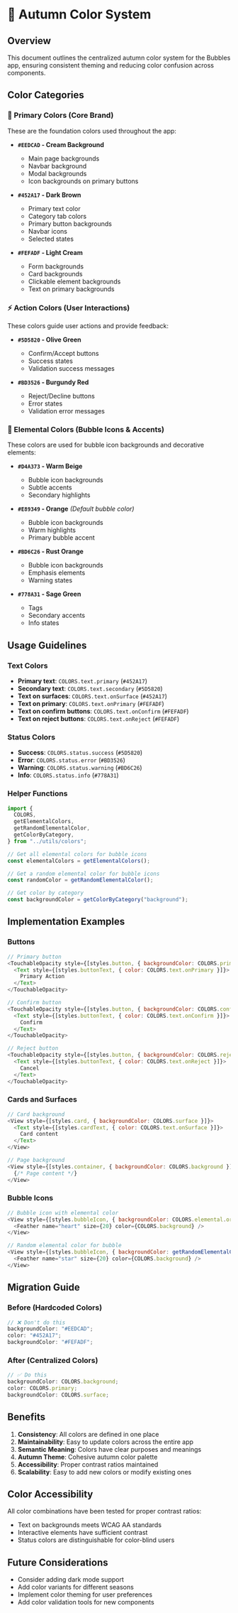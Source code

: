 # 🍂 Autumn Color System

## Overview

This document outlines the centralized autumn color system for the Bubbles app, ensuring consistent theming and reducing color confusion across components.

## Color Categories

### 🎨 Primary Colors (Core Brand)

These are the foundation colors used throughout the app:

- **`#EEDCAD` - Cream Background**

  - Main page backgrounds
  - Navbar background
  - Modal backgrounds
  - Icon backgrounds on primary buttons

- **`#452A17` - Dark Brown**

  - Primary text color
  - Category tab colors
  - Primary button backgrounds
  - Navbar icons
  - Selected states

- **`#FEFADF` - Light Cream**
  - Form backgrounds
  - Card backgrounds
  - Clickable element backgrounds
  - Text on primary backgrounds

### ⚡ Action Colors (User Interactions)

These colors guide user actions and provide feedback:

- **`#5D5820` - Olive Green**

  - Confirm/Accept buttons
  - Success states
  - Validation success messages

- **`#BD3526` - Burgundy Red**
  - Reject/Decline buttons
  - Error states
  - Validation error messages

### 🌟 Elemental Colors (Bubble Icons & Accents)

These colors are used for bubble icon backgrounds and decorative elements:

- **`#D4A373` - Warm Beige**

  - Bubble icon backgrounds
  - Subtle accents
  - Secondary highlights

- **`#E89349` - Orange** _(Default bubble color)_

  - Bubble icon backgrounds
  - Warm highlights
  - Primary bubble accent

- **`#BD6C26` - Rust Orange**

  - Bubble icon backgrounds
  - Emphasis elements
  - Warning states

- **`#778A31` - Sage Green**
  - Tags
  - Secondary accents
  - Info states

## Usage Guidelines

### Text Colors

- **Primary text**: `COLORS.text.primary` (`#452A17`)
- **Secondary text**: `COLORS.text.secondary` (`#5D5820`)
- **Text on surfaces**: `COLORS.text.onSurface` (`#452A17`)
- **Text on primary**: `COLORS.text.onPrimary` (`#FEFADF`)
- **Text on confirm buttons**: `COLORS.text.onConfirm` (`#FEFADF`)
- **Text on reject buttons**: `COLORS.text.onReject` (`#FEFADF`)

### Status Colors

- **Success**: `COLORS.status.success` (`#5D5820`)
- **Error**: `COLORS.status.error` (`#BD3526`)
- **Warning**: `COLORS.status.warning` (`#BD6C26`)
- **Info**: `COLORS.status.info` (`#778A31`)

### Helper Functions

```javascript
import {
  COLORS,
  getElementalColors,
  getRandomElementalColor,
  getColorByCategory,
} from "../utils/colors";

// Get all elemental colors for bubble icons
const elementalColors = getElementalColors();

// Get a random elemental color for bubble icons
const randomColor = getRandomElementalColor();

// Get color by category
const backgroundColor = getColorByCategory("background");
```

## Implementation Examples

### Buttons

```javascript
// Primary button
<TouchableOpacity style={[styles.button, { backgroundColor: COLORS.primary }]}>
  <Text style={[styles.buttonText, { color: COLORS.text.onPrimary }]}>
    Primary Action
  </Text>
</TouchableOpacity>

// Confirm button
<TouchableOpacity style={[styles.button, { backgroundColor: COLORS.confirm }]}>
  <Text style={[styles.buttonText, { color: COLORS.text.onConfirm }]}>
    Confirm
  </Text>
</TouchableOpacity>

// Reject button
<TouchableOpacity style={[styles.button, { backgroundColor: COLORS.reject }]}>
  <Text style={[styles.buttonText, { color: COLORS.text.onReject }]}>
    Cancel
  </Text>
</TouchableOpacity>
```

### Cards and Surfaces

```javascript
// Card background
<View style={[styles.card, { backgroundColor: COLORS.surface }]}>
  <Text style={[styles.cardText, { color: COLORS.text.onSurface }]}>
    Card content
  </Text>
</View>

// Page background
<View style={[styles.container, { backgroundColor: COLORS.background }]}>
  {/* Page content */}
</View>
```

### Bubble Icons

```javascript
// Bubble icon with elemental color
<View style={[styles.bubbleIcon, { backgroundColor: COLORS.elemental.orange }]}>
  <Feather name="heart" size={20} color={COLORS.background} />
</View>

// Random elemental color for bubble
<View style={[styles.bubbleIcon, { backgroundColor: getRandomElementalColor() }]}>
  <Feather name="star" size={20} color={COLORS.background} />
</View>
```

## Migration Guide

### Before (Hardcoded Colors)

```javascript
// ❌ Don't do this
backgroundColor: "#EEDCAD";
color: "#452A17";
backgroundColor: "#FEFADF";
```

### After (Centralized Colors)

```javascript
// ✅ Do this
backgroundColor: COLORS.background;
color: COLORS.primary;
backgroundColor: COLORS.surface;
```

## Benefits

1. **Consistency**: All colors are defined in one place
2. **Maintainability**: Easy to update colors across the entire app
3. **Semantic Meaning**: Colors have clear purposes and meanings
4. **Autumn Theme**: Cohesive autumn color palette
5. **Accessibility**: Proper contrast ratios maintained
6. **Scalability**: Easy to add new colors or modify existing ones

## Color Accessibility

All color combinations have been tested for proper contrast ratios:

- Text on backgrounds meets WCAG AA standards
- Interactive elements have sufficient contrast
- Status colors are distinguishable for color-blind users

## Future Considerations

- Consider adding dark mode support
- Add color variants for different seasons
- Implement color theming for user preferences
- Add color validation tools for new components
